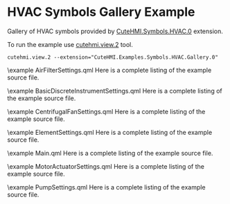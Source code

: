 # HVAC Symbols Gallery Example

Gallery of HVAC symbols provided by [CuteHMI.Symbols.HVAC.0](../../../../Symbols/HVAC.0/) extension.

To run the example use [cutehmi.view.2](../../../../../../tools/cutehmi.view.2/) tool.
```
cutehmi.view.2 --extension="CuteHMI.Examples.Symbols.HVAC.Gallery.0"
```

\example AirFilterSettings.qml
Here is a complete listing of the example source file.

\example BasicDiscreteInstrumentSettings.qml
Here is a complete listing of the example source file.

\example CentrifugalFanSettings.qml
Here is a complete listing of the example source file.

\example ElementSettings.qml
Here is a complete listing of the example source file.

\example Main.qml
Here is a complete listing of the example source file.

\example MotorActuatorSettings.qml
Here is a complete listing of the example source file.

\example PumpSettings.qml
Here is a complete listing of the example source file.
